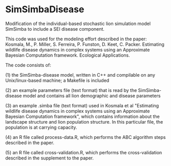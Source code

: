 # SimSimbaDisease
Modification of the individual-based stochastic lion simulation model SimSimba to include a SEI disease component.

This code was used for the modeling effort described in the paper:
Kosmala, M., P. Miller, S. Ferreira, P. Funston, D. Keet, C. Packer. Estimating wildlife disease dynamics in complex systems using an Approximate Bayesian Computation framework. Ecological Applications.

The code consists of:

(1) the SimSimba-disease model, written in C++ and compilable on any Unix/linux-based machine; a Makefile is included

(2) an example parameters file (text format) that is read by the SimSimba-disease model and contains all lion demographic and disease parameters

(3) an example .simba file (text format) used in Kosmala et al "Estimating wildlife disease dynamics in complex systems using an Approximate Bayesian Computation framework", which contains information about the landscape structure and lion population structure. In this particular file, the population is at carrying capacity.

(4) an R file called process-data.R, which performs the ABC algorithm steps described in the paper.

(5) an R file called cross-validation.R, which performs the cross-validation described in the supplement to the paper.


